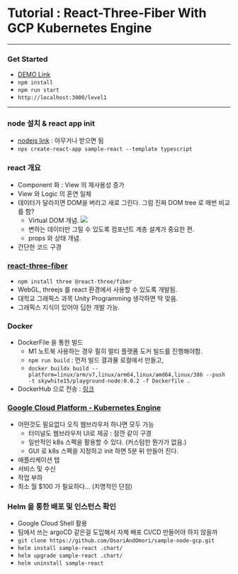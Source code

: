 # Tutorial : React-Three-Fiber With GCP Kubernetes Engine

-----------

### Get Started
- [DEMO Link](https://bit.ly/3amR1XZ)
- `npm install`
- `npm run start`
- `http://localhost:3000/level1`

------------

### node 설치 & react app init
- [nodejs link](https://nodejs.org/ko/) : 아무거나 받으면 됨
- `npx create-react-app sample-react --template typescript`

### react 개요
- Component 화 : View 의 재사용성 증가
- View 와 Logic 의 혼연 일체
- 데이터가 달라지면 DOM을 버리고 새로 그린다. 그럼 진짜 DOM tree 로 매번 비교를 함?
  - Virtual DOM 개념.
    <img src="https://i.imgur.com/kNKIeQZ.gif">
  - 변하는 데이터만 그릴 수 있도록 컴포넌트 계층 설계가 중요한 편.
  - props 와 상태 개념.
- 간단한 코드 구경

### [react-three-fiber](https://github.com/pmndrs/react-three-fiber)
- `npm install three @react-three/fiber`
- WebGL, threejs 를 react 환경에서 사용할 수 있도록 개발됨.
- 대학교 그래픽스 과목 Unity Programming 생각하면 딱 맞음.
- 그래픽스 지식이 있어야 딥한 개발 가능.

### Docker
- DockerFile 을 통한 빌드
  - M1 노트북 사용하는 경우 필히 멀티 플랫폼 도커 빌드를 진행해야함.
  - `npm run build` :  먼저 빌드 결과물 로컬에서 만들고,
  - `docker buildx build --platform=linux/arm/v7,linux/arm64,linux/amd64,linux/386 --push -t skywhite15/playground-node:0.0.2 -f Dockerfile .`
- DockerHub 으로 전송 : [링크](https://hub.docker.com/repository/docker/skywhite15/playground-node)

### [Google Cloud Platform - Kubernetes Engine](https://console.cloud.google.com/)
- 어떤것도 필요없다 오직 웹브라우저 하나면 모두 가능
  - 터미널도 웹브라우저 UI로 제공 : 잠깐 같이 구경
  - 일반적인 k8s 스펙을 활용할 수 있다. (커스텀한 뭔가가 없음.)
  - GUI 로 k8s 스펙을 지정하고 init 하면 5분 뒤 만들어 진다.
- 애플리케이션 탭
- 서비스 및 수신
- 작업 부하
- 최소 월 $100 가 필요하다... (치명적인 단점)

### Helm 을 통한 배포 및 인스턴스 확인
- Google Cloud Shell 활용
- 팀에서 쓰는 argoCD 같은걸 도입해서 자체 배포 CI/CD 만들어야 하지 않을까
- `git clone https://github.com/OsoriAndOmori/sample-node-gcp.git`
- `helm install sample-react .chart/`
- `helm upgrade sample-react .chart/`
- `helm uninstall sample-react`